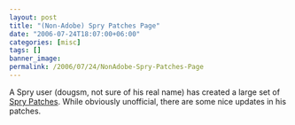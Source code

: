 ```yaml
---
layout: post
title: "(Non-Adobe) Spry Patches Page"
date: "2006-07-24T18:07:00+06:00"
categories: [misc]
tags: []
banner_image: 
permalink: /2006/07/24/NonAdobe-Spry-Patches-Page
---
```


A Spry user (dougsm, not sure of his real name) has created a large set of <a href="http://www.bigdoug.com/SpryPatches/">Spry Patches</a>. While obviously unofficial, there are some nice updates in his  patches.